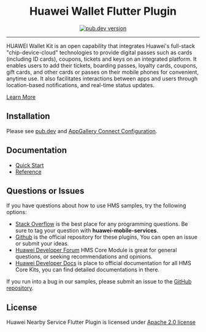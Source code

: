 <p align="center">
  <h1 align="center">Huawei Wallet Flutter Plugin</h1>
</p>


<p align="center">
  <a href="https://pub.dev/packages/huawei_wallet"><img src="https://img.shields.io/pub/v/huawei_wallet?style=for-the-badge" alt="pub.dev version"></a>
</p>

----

HUAWEI Wallet Kit is an open capability that integrates Huawei's full-stack "chip-device-cloud" technologies to provide digital passes such as cards (including ID cards), coupons, tickets and keys on an integrated platform. It enables users to add their tickets, boarding passes, loyalty cards, coupons, gift cards, and other cards or passes on their mobile phones for convenient, anytime use. It also facilitates interactions between apps and users through location-based notifications, and real-time status updates.

[Learn More](https://developer.huawei.com/consumer/en/doc/development/HMS-Plugin-Guides/introduction-0000001096586771)

## Installation

Please see [pub.dev](https://pub.dev/packages/huawei_wallet/install) and [AppGallery Connect Configuration](https://developer.huawei.com/consumer/en/doc/development/HMS-Plugin-Guides/guide-agc-overview-0000001077885952).

## Documentation

- [Quick Start](https://developer.huawei.com/consumer/en/doc/development/HMS-Plugin-Guides/guide-intro-overview-0000001096860979)
- [Reference](https://developer.huawei.com/consumer/en/doc/development/HMS-Plugin-References/flutter-overview-0000001078375892)

## Questions or Issues

If you have questions about how to use HMS samples, try the following options:
- [Stack Overflow](https://stackoverflow.com/questions/tagged/huawei-mobile-services) is the best place for any programming questions. Be sure to tag your question with 
**huawei-mobile-services**.
- [Github](https://github.com/HMS-Core/hms-flutter-plugin) is the official repository for these plugins, You can open an issue or submit your ideas.
- [Huawei Developer Forum](https://forums.developer.huawei.com/forumPortal/en/home?fid=0101187876626530001) HMS Core Module is great for general questions, or seeking recommendations and opinions.
- [Huawei Developer Docs](https://developer.huawei.com/consumer/en/doc/overview/HMS-Core-Plugin) is place to official documentation for all HMS Core Kits, you can find detailed documentations in there.

If you run into a bug in our samples, please submit an issue to the [GitHub repository](https://github.com/HMS-Core/hms-flutter-plugin).

## License

Huawei Nearby Service Flutter Plugin is licensed under [Apache 2.0 license](LICENCE)